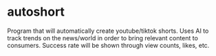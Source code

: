 # autoshort
Program that will automatically create youtube/tiktok shorts. Uses AI to track trends on the news/world in order to bring relevant content to consumers. Success rate will be shown through view counts, likes, etc.
